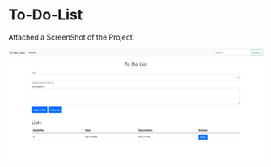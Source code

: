 # To-Do-List

Attached a ScreenShot of the Project.

<a href="#"><img src="assets/to-do-sc.png" width=1080px ></a>
